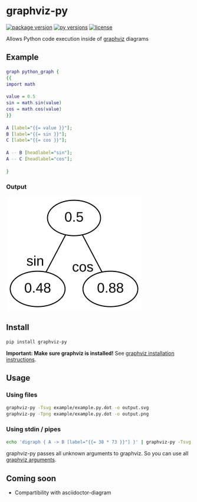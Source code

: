 # graphviz-py
[![package version](https://img.shields.io/pypi/v/graphviz-py?style=flat-square&color=%2300AA00)](https://pypi.org/project/graphviz-py/)
[![py versions](https://img.shields.io/pypi/pyversions/graphviz-py?style=flat-square)](https://pypi.org/project/graphviz-py/)
[![license](https://img.shields.io/github/license/Alwinator/graphviz-py?style=flat-square&color=%2300AA00)](LICENSE)

Allows Python code execution inside of [graphviz](https://graphviz.org/) diagrams

## Example
```dot
graph python_graph {
{{
import math

value = 0.5
sin = math.sin(value)
cos = math.cos(value)
}}

A [label="{{= value }}"];
B [label="{{= sin }}"];
C [label="{{= cos }}"];

A -- B [headlabel="sin"];
A -- C [headlabel="cos"];

}
```

### Output
![output](https://raw.githubusercontent.com/Alwinator/graphviz-py/main/assets/output.svg)

## Install
```bash
pip install graphviz-py
```

**Important: Make sure graphviz is installed!** See [graphviz installation instructions](https://graphviz.org/download/).


## Usage
### Using files
```bash
graphviz-py -Tsvg example/example.py.dot -o output.svg
graphviz-py -Tpng example/example.py.dot -o output.png
```

### Using stdin / pipes
```bash
echo 'digraph { A -> B [label="{{= 38 * 73 }}"] }' | graphviz-py -Tsvg > output.svg
```

graphviz-py passes all unknown arguments to graphviz. So you can use all [graphviz arguments](https://graphviz.org/doc/info/command.html).

## Coming soon
- Compartibility with asciidoctor-diagram
